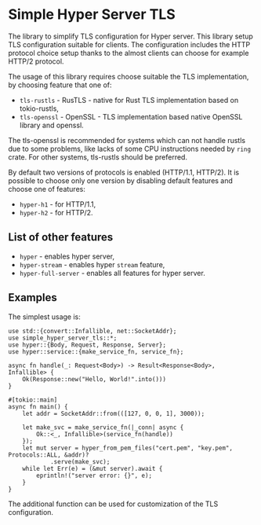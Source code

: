 # Simple Hyper Server TLS

The library to simplify TLS configuration for Hyper server.
This library setup TLS configuration suitable for clients.
The configuration includes the HTTP protocol choice setup thanks to the almost
clients can choose for example HTTP/2 protocol.

The usage of this library requires choose suitable the TLS implementation, by choosing
feature that one of:
* `tls-rustls` - RusTLS - native for Rust TLS implementation based on tokio-rustls,
* `tls-openssl` - OpenSSL - TLS implementation based native OpenSSL library and openssl.

The tls-openssl is recommended for systems which can not handle rustls due to some problems,
like lacks of some CPU instructions needed by `ring` crate. For other systems,
tls-rustls should be preferred.

By default two versions of protocols is enabled (HTTP/1.1, HTTP/2). It is possible
to choose only one version by disabling default features and choose one of features:
* `hyper-h1` - for HTTP/1.1,
* `hyper-h2` - for HTTP/2.

## List of other features
* `hyper` - enables hyper server,
* `hyper-stream` - enables hyper `stream` feature,
* `hyper-full-server` - enables all features for hyper server.

## Examples
The simplest usage is:

```no_run
use std::{convert::Infallible, net::SocketAddr};
use simple_hyper_server_tls::*;
use hyper::{Body, Request, Response, Server};
use hyper::service::{make_service_fn, service_fn};

async fn handle(_: Request<Body>) -> Result<Response<Body>, Infallible> {
    Ok(Response::new("Hello, World!".into()))
}

#[tokio::main]
async fn main() {
    let addr = SocketAddr::from(([127, 0, 0, 1], 3000));

    let make_svc = make_service_fn(|_conn| async {
        Ok::<_, Infallible>(service_fn(handle))
    });
    let mut server = hyper_from_pem_files("cert.pem", "key.pem", Protocols::ALL, &addr)?
            .serve(make_svc);
    while let Err(e) = (&mut server).await {
        eprintln!("server error: {}", e);
    }
}
```

The additional function can be used for customization of the TLS configuration.
